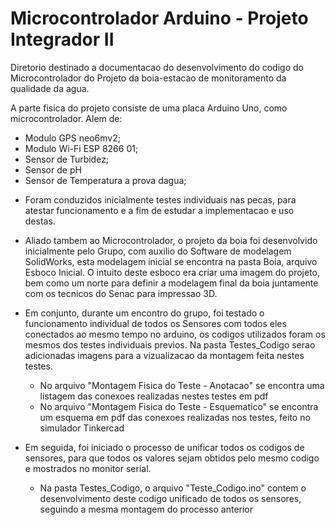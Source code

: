 # Microcontrolador Arduino - Projeto Integrador II

Diretorio destinado a documentacao do desenvolvimento do codigo do Microcontrolador do Projeto da boia-estacao de monitoramento da qualidade da agua.

A parte fisica do projeto consiste de uma placa Arduino Uno, como microcontrolador. Alem de:
- Modulo GPS neo6mv2; 
- Modulo Wi-Fi ESP 8266 01;
- Sensor de Turbidez;
- Sensor de pH 
- Sensor de Temperatura a prova dagua;

* Foram conduzidos inicialmente testes individuais nas pecas, para atestar funcionamento e a fim de estudar a implementacao e uso destas. 


* Aliado tambem ao Microcontrolador, o projeto da boia foi desenvolvido inicialmente pelo Grupo, com auxilio do Software de modelagem SolidWorks, esta modelagem inicial se encontra na pasta Boia, arquivo Esboco Inicial. O intuito deste esboco era criar uma imagem do projeto, bem como um norte para definir a modelagem final da boia juntamente com os tecnicos do Senac para impressao 3D.


* Em conjunto, durante um encontro do grupo, foi testado o funcionamento individual de todos os Sensores com todos eles conectados ao mesmo tempo no arduino, os codigos utilizados foram os mesmos dos testes individuais previos. Na pasta Testes_Codigo serao adicionadas imagens para a vizualizacao da montagem feita nestes testes.
  - No arquivo "Montagem Fisica do Teste - Anotacao" se encontra uma listagem das conexoes realizadas nestes testes em pdf
  - No arquivo "Montagem Fisica do Teste - Esquematico" se encontra um esquema em pdf das conexoes realizadas nos testes, feito no simulador Tinkercad

* Em seguida, foi iniciado o processo de unificar todos os codigos de sensores, para que todos os valores sejam obtidos pelo mesmo codigo e mostrados no monitor serial.
  - Na pasta Testes_Codigo, o arquivo "Teste_Codigo.ino" contem o desenvolvimento deste codigo unificado de todos os sensores, seguindo a mesma montagem do processo anterior
